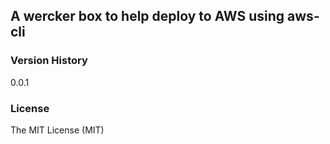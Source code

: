 ## A wercker box to help deploy to AWS using aws-cli

### Version History
0.0.1

### License
The MIT License (MIT)